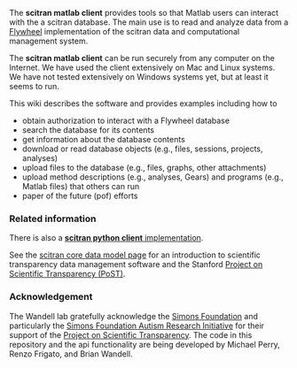 The **scitran matlab client** provides tools so that Matlab users can interact with the a scitran database. The main use is to read and analyze data from a [Flywheel](https://flywheel.io) implementation of the scitran data and computational management system.

The **scitran matlab client** can be run securely from any computer on the Internet. We have used the client extensively on Mac and Linux systems.  We have not tested extensively on Windows systems yet, but at least it seems to run.

This wiki describes the software and provides examples including how to

* obtain authorization to interact with a Flywheel database
* search the database for its contents
* get information about the database contents
* download or read database objects (e.g., files, sessions, projects, analyses)
* upload files to the database (e.g., files, graphs, other attachments)
* upload method descriptions (e.g., analyses, Gears) and programs (e.g., Matlab files) that others can run
* paper of the future (pof) efforts


### Related information

There is also a [**scitran python client** implementation](https://github.com/scitran/python-client).

See the [scitran core data model page](https://github.com/scitran/core/wiki/Data-Model) for an introduction to scientific transparency data management software and the Stanford [Project on Scientific Transparency (PoST)](http://post.stanford.edu). 

### Acknowledgement

The Wandell lab gratefully acknowledge the [Simons Foundation](https://www.simonsfoundation.org/) and particularly the [Simons Foundation Autism Research Initiative](https://sfari.org/) for their support of the [Project on Scientific Transparency](http://post.stanford.edu).  The code in this repository and the api functionality are being developed by Michael Perry, Renzo Frigato, and Brian Wandell.

